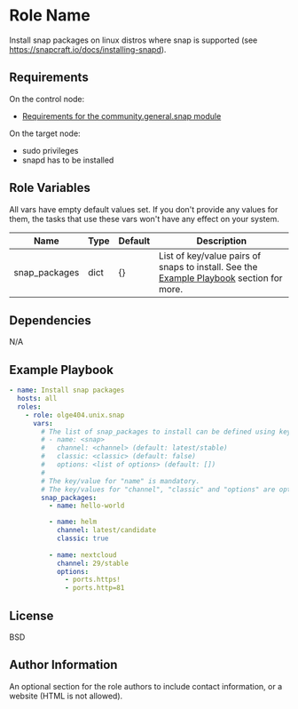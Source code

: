 Role Name
=========

Install snap packages on linux distros where snap is supported (see https://snapcraft.io/docs/installing-snapd).

Requirements
------------

On the control node:

* [Requirements for the community.general.snap module](https://docs.ansible.com/ansible/latest/collections/community/general/snap_module.html)

On the target node:

* sudo privileges
* snapd has to be installed

Role Variables
--------------

All vars have empty default values set. If you don't provide any values for them, the tasks that use these vars won't have any effect on your system.

| Name          | Type | Default | Description                                                                                                  |
| ------------- | ---- | ------- | ------------------------------------------------------------------------------------------------------------ |
| snap_packages | dict | {}      | List of key/value pairs of snaps to install. See the [Example Playbook](#example-playbook) section for more. |

Dependencies
------------

N/A

Example Playbook
----------------

```yaml
- name: Install snap packages
  hosts: all
  roles:
    - role: olge404.unix.snap
      vars:
        # The list of snap_packages to install can be defined using key/value pairs:
        # - name: <snap>
        #   channel: <channel> (default: latest/stable)
        #   classic: <classic> (default: false)
        #   options: <list of options> (default: [])
        #
        # The key/value for "name" is mandatory.
        # The key/values for "channel", "classic" and "options" are optional, because they have default values set.
        snap_packages:
          - name: hello-world

          - name: helm
            channel: latest/candidate
            classic: true
          
          - name: nextcloud
            channel: 29/stable
            options:
              - ports.https!
              - ports.http=81
```

License
-------

BSD

Author Information
------------------

An optional section for the role authors to include contact information, or a website (HTML is not allowed).
